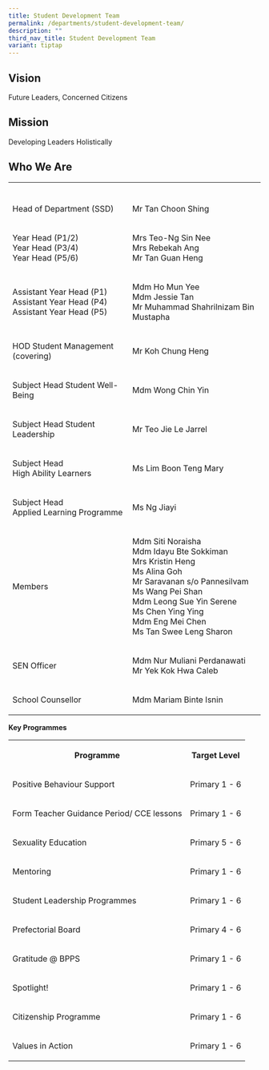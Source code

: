 ```yaml
---
title: Student Development Team
permalink: /departments/student-development-team/
description: ""
third_nav_title: Student Development Team
variant: tiptap
---
```

<h2>Vision</h2>
<p>Future Leaders, Concerned Citizens</p>
<h2>Mission</h2>
<p>Developing Leaders Holistically</p>
<h2>Who We Are&nbsp;</h2>
<table style="minWidth: 50px">
<colgroup>
<col>
<col>
</colgroup>
<tbody>
<tr>
<th rowspan="1" colspan="1">
<p></p>
</th>
<th rowspan="1" colspan="1">
<p></p>
</th>
</tr>
<tr>
<td rowspan="1" colspan="1">
<p>Head of Department (SSD)</p>
</td>
<td rowspan="1" colspan="1">
<p>Mr Tan Choon Shing</p>
</td>
</tr>
<tr>
<td rowspan="1" colspan="1">
<p>Year Head (P1/2)
<br>Year Head (P3/4)
<br>Year Head (P5/6)</p>
</td>
<td rowspan="1" colspan="1">
<p>Mrs Teo-Ng Sin Nee
<br>Mrs Rebekah Ang
<br>Mr Tan Guan Heng</p>
</td>
</tr>
<tr>
<td rowspan="1" colspan="1">
<p>Assistant Year Head (P1)
<br>Assistant Year Head (P4)
<br>Assistant Year Head (P5)</p>
</td>
<td rowspan="1" colspan="1">
<p>Mdm Ho Mun Yee
<br>Mdm Jessie Tan
<br>Mr Muhammad Shahrilnizam Bin Mustapha</p>
</td>
</tr>
<tr>
<td rowspan="1" colspan="1">
<p>HOD Student Management (covering)</p>
</td>
<td rowspan="1" colspan="1">
<p>Mr Koh Chung Heng</p>
</td>
</tr>
<tr>
<td rowspan="1" colspan="1">
<p>Subject Head Student Well-Being</p>
</td>
<td rowspan="1" colspan="1">
<p>Mdm Wong Chin Yin</p>
</td>
</tr>
<tr>
<td rowspan="1" colspan="1">
<p>Subject Head Student Leadership</p>
</td>
<td rowspan="1" colspan="1">
<p>Mr Teo Jie Le Jarrel</p>
</td>
</tr>
<tr>
<td rowspan="1" colspan="1">
<p>Subject Head
<br>High Ability Learners</p>
</td>
<td rowspan="1" colspan="1">
<p>Ms Lim Boon Teng Mary</p>
</td>
</tr>
<tr>
<td rowspan="1" colspan="1">
<p>Subject Head
<br>Applied Learning Programme</p>
</td>
<td rowspan="1" colspan="1">
<p>Ms Ng Jiayi</p>
</td>
</tr>
<tr>
<td rowspan="1" colspan="1">
<p>Members</p>
</td>
<td rowspan="1" colspan="1">
<p>Mdm Siti Noraisha
<br>Mdm Idayu Bte Sokkiman
<br>Mrs Kristin Heng
<br>Ms Alina Goh
<br>Mr Saravanan s/o Pannesilvam
<br>Ms Wang Pei Shan
<br>Mdm Leong Sue Yin Serene
<br>Ms Chen Ying Ying
<br>Mdm Eng Mei Chen
<br>Ms Tan Swee Leng Sharon</p>
</td>
</tr>
<tr>
<td rowspan="1" colspan="1">
<p>SEN Officer</p>
</td>
<td rowspan="1" colspan="1">
<p>Mdm Nur Muliani Perdanawati
<br>Mr Yek Kok Hwa Caleb</p>
</td>
</tr>
<tr>
<td rowspan="1" colspan="1">
<p>School Counsellor</p>
</td>
<td rowspan="1" colspan="1">
<p>Mdm Mariam Binte Isnin</p>
</td>
</tr>
</tbody>
</table>
<p><strong>Key Programmes</strong>
</p>
<table style="minWidth: 50px">
<colgroup>
<col>
<col>
</colgroup>
<tbody>
<tr>
<th rowspan="1" colspan="1">
<p>Programme</p>
</th>
<th rowspan="1" colspan="1">
<p>Target Level</p>
</th>
</tr>
<tr>
<td rowspan="1" colspan="1">
<p>Positive Behaviour Support</p>
</td>
<td rowspan="1" colspan="1">
<p>Primary 1 - 6</p>
</td>
</tr>
<tr>
<td rowspan="1" colspan="1">
<p>Form Teacher Guidance Period/ CCE lessons</p>
</td>
<td rowspan="1" colspan="1">
<p>Primary 1 - 6</p>
</td>
</tr>
<tr>
<td rowspan="1" colspan="1">
<p>Sexuality Education</p>
</td>
<td rowspan="1" colspan="1">
<p>Primary 5 - 6</p>
</td>
</tr>
<tr>
<td rowspan="1" colspan="1">
<p>Mentoring</p>
</td>
<td rowspan="1" colspan="1">
<p>Primary 1 - 6</p>
</td>
</tr>
<tr>
<td rowspan="1" colspan="1">
<p>Student Leadership Programmes</p>
</td>
<td rowspan="1" colspan="1">
<p>Primary 1 - 6</p>
</td>
</tr>
<tr>
<td rowspan="1" colspan="1">
<p>Prefectorial Board</p>
</td>
<td rowspan="1" colspan="1">
<p>Primary 4 - 6</p>
</td>
</tr>
<tr>
<td rowspan="1" colspan="1">
<p>Gratitude @ BPPS</p>
</td>
<td rowspan="1" colspan="1">
<p>Primary 1 - 6</p>
</td>
</tr>
<tr>
<td rowspan="1" colspan="1">
<p>Spotlight!</p>
</td>
<td rowspan="1" colspan="1">
<p>Primary 1 - 6</p>
</td>
</tr>
<tr>
<td rowspan="1" colspan="1">
<p>Citizenship Programme</p>
</td>
<td rowspan="1" colspan="1">
<p>Primary 1 - 6</p>
</td>
</tr>
<tr>
<td rowspan="1" colspan="1">
<p>Values in Action</p>
</td>
<td rowspan="1" colspan="1">
<p>Primary 1 - 6</p>
</td>
</tr>
</tbody>
</table>
<p></p>